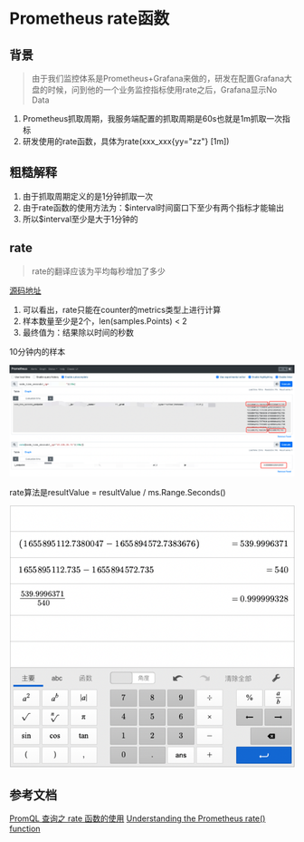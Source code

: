 # Prometheus rate函数

## 背景

> 由于我们监控体系是Prometheus+Grafana来做的，研发在配置Grafana大盘的时候，问到他的一个业务监控指标使用rate之后，Grafana显示No Data

1. Prometheus抓取周期，我服务端配置的抓取周期是60s也就是1m抓取一次指标
2. 研发使用的rate函数，具体为rate(xxx_xxx{yy="zz"} [1m])

## 粗糙解释

1. 由于抓取周期定义的是1分钟抓取一次
2. 由于rate函数的使用方法为：$interval时间窗口下至少有两个指标才能输出
3. 所以$interval至少是大于1分钟的

## rate

> rate的翻译应该为平均每秒增加了多少

[源码地址](https://github.com/prometheus/prometheus/blob/main/promql/functions.go#L139)

1. 可以看出，rate只能在counter的metrics类型上进行计算
2. 样本数量至少是2个，len(samples.Points) < 2
3. 最终值为：结果除以时间的秒数

10分钟内的样本

![](./promql_rate.png)

rate算法是resultValue = resultValue / ms.Range.Seconds()

![](./resultValue.png)

## 参考文档

[PromQL 查询之 rate 函数的使用](https://mp.weixin.qq.com/s/7z8n3abX9k39YL5kCopJqQ)
[Understanding the Prometheus rate() function](https://www.metricfire.com/blog/understanding-the-prometheus-rate-function/)